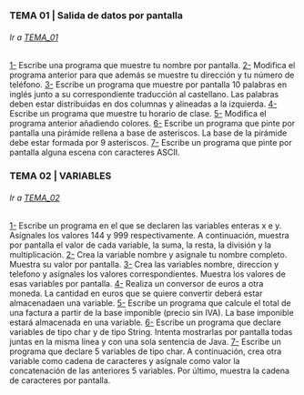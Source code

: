 ### TEMA 01 | Salida de datos por pantalla
###### Ir a [TEMA_01](https://github.com/m0ltr3x/aprende-java-con-m0ltr3x/tree/main/TEMA_01)

[1-](https://github.com/m0ltr3x/aprende-java-con-m0ltr3x/blob/main/TEMA_01/Ejercicio1.java) Escribe una programa que muestre tu nombre por pantalla. 
[2-](https://github.com/m0ltr3x/aprende-java-con-m0ltr3x/blob/main/TEMA_01/ejercicio2.java) Modifica el programa anterior para que además se muestre tu dirección y tu número de teléfono.
[3-](https://github.com/m0ltr3x/aprende-java-con-m0ltr3x/blob/main/TEMA_01/ejercicio3.java) Escribe un programa que muestre por pantalla 10 palabras en inglés junto a su correspondiente traducción al castellano. Las palabras deben estar distribuidas en dos columnas y alineadas a la izquierda.
[4-](https://github.com/m0ltr3x/aprende-java-con-m0ltr3x/blob/main/TEMA_01/ejercicio4.java) Escribe un programa que muestre tu horario de clase.
[5-](https://github.com/m0ltr3x/aprende-java-con-m0ltr3x/blob/main/TEMA_01/ejercicio5.java) Modifica el programa anterior añadiendo colores.
[6-](https://github.com/m0ltr3x/aprende-java-con-m0ltr3x/blob/main/TEMA_01/ejercicio6.java) Escribe un programa que pinte por pantalla una pirámide rellena a base de asteriscos. La base de la pirámide debe estar formada por 9 asteriscos.
[7-](https://github.com/m0ltr3x/aprende-java-con-m0ltr3x/blob/main/TEMA_01/ejercicio7.java) Escribe un programa que pinte por pantalla alguna escena con caracteres ASCII.  


### TEMA 02 | VARIABLES
###### Ir a [TEMA_02](https://github.com/m0ltr3x/aprende-java-con-m0ltr3x/tree/main/TEMA_02)

[1-](https://github.com/m0ltr3x/aprende-java-con-m0ltr3x/blob/main/TEMA_02/ejercicio1.java)  Escribe un programa en el que se declaren las variables enteras x e y. Asígnales los valores 144 y 999 respectivamente. A continuación, muestra por pantalla el valor de cada variable, la suma, la resta, la división y la multiplicación.
[2-](https://github.com/m0ltr3x/aprende-java-con-m0ltr3x/blob/main/TEMA_02/ejercicio2.java)  Crea la variable nombre y asígnale tu nombre completo. Muestra su valor por pantalla.
[3-](https://github.com/m0ltr3x/aprende-java-con-m0ltr3x/blob/main/TEMA_02/ejercicio3.java) Crea las variables nombre, direccion y telefono y asígnales los valores correspondientes. Muestra los valores de esas variables por pantalla.
[4-](https://github.com/m0ltr3x/aprende-java-con-m0ltr3x/blob/main/TEMA_02/ejercicio4.java) Realiza un conversor de euros a otra moneda. La cantidad en euros que se quiere convertir deberá estar almacenadaen una variable.
[5-](https://github.com/m0ltr3x/aprende-java-con-m0ltr3x/blob/main/TEMA_02/ejercicio5.java) Escribe un programa que calcule el total de una factura a partir de la base imponible (precio sin IVA). La base imponible estará almacenada en una variable.
[6-](https://github.com/m0ltr3x/aprende-java-con-m0ltr3x/blob/main/TEMA_02/ejercicio6.java) Escribe un programa que declare variables de tipo char y de tipo String. Intenta mostrarlas por pantalla todas juntas en la misma línea y con una sola sentencia de Java.
[7-](https://github.com/m0ltr3x/aprende-java-con-m0ltr3x/blob/main/TEMA_02/ejercicio7.java) Escribe un programa que declare 5 variables de tipo char. A continuación, crea otra variable como cadena de caracteres y asígnale como valor la concatenación de las anteriores 5 variables. Por último, muestra la cadena de caracteres por pantalla.
